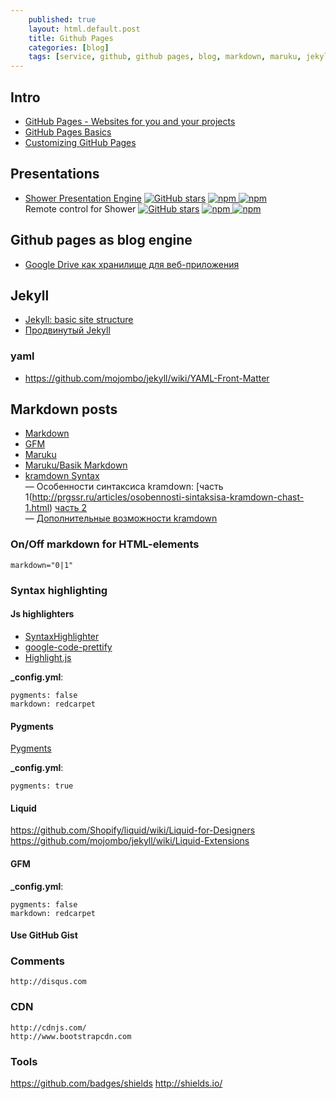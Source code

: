 ```yaml
---
    published: true
    layout: html.default.post
    title: Github Pages
    categories: [blog]
    tags: [service, github, github pages, blog, markdown, maruku, jekyll, yaml]
---
```


[GitHub]: http://github.com "GitHub"

## Intro
*   [GitHub Pages - Websites for you and your projects](https://pages.github.com/)
*   [GitHub Pages Basics](https://help.github.com/categories/github-pages-basics/)
*   [Customizing GitHub Pages](https://help.github.com/categories/customizing-github-pages/)

## Presentations
*   [Shower Presentation Engine](https://shwr.me/)
    [![GitHub stars](https://img.shields.io/github/stars/shower/shower.svg)](https://github.com/shower/shower)
    [![npm](https://img.shields.io/npm/v/shower.svg) ![npm](https://img.shields.io/npm/dm/shower.svg)](https://www.npmjs.com/package/shower)  
    Remote control for Shower
    [![GitHub stars](https://img.shields.io/github/stars/lahmatiy/shower-remote-control.svg)](https://github.com/lahmatiy/shower-remote-control)
    [![npm](https://img.shields.io/npm/v/shower-remote-control.svg) ![npm](https://img.shields.io/npm/dm/shower-remote-control.svg)](https://www.npmjs.com/package/shower-remote-control)


## Github pages as blog engine

*   [Google Drive как хранилище для веб-приложения](https://habr.com/ru/post/440844/)

## Jekyll

*   [Jekyll: basic site structure](https://github.com/mojombo/jekyll/wiki/usage)
*   [Продвинутый Jekyll](https://habrahabr.ru/post/336266/)

### yaml

* <https://github.com/mojombo/jekyll/wiki/YAML-Front-Matter>

## Markdown posts

*   [Markdown](http://daringfireball.net/projects/markdown/syntax "Markdown syntax")
*   [GFM](http://github.github.com/github-flavored-markdown/ "GitHub Flavored Markdown")
*   [Maruku](http://maruku.rubyforge.org/maruku.html "Maruku - интерпретатор markdown-разметки")
*   [Maruku/Basik Markdown](http://maruku.rubyforge.org/markdown_syntax.html "Basic Markdown syntax")
*   [kramdown Syntax](http://kramdown.gettalong.org/syntax.html)  
    — Особенности синтаксиса kramdown:
    [часть 1(http://prgssr.ru/articles/osobennosti-sintaksisa-kramdown-chast-1.html)
    [часть 2](http://prgssr.ru/articles/osobennosti-sintaksisa-kramdown-chast-2.html)  
    — [Дополнительные возможности kramdown](http://prgssr.ru/articles/dopolnitelnye-vozmozhnosti-kramdown.html)  

### On/Off markdown for HTML-elements
`markdown="0|1"`

### Syntax highlighting

#### Js highlighters
*   [SyntaxHighlighter](http://alexgorbatchev.com/SyntaxHighlighter/)
*   [google-code-prettify](http://google-code-prettify.googlecode.com/svn/trunk/styles/index.html)
*   [Highlight.js](http://softwaremaniacs.org/soft/highlight/)

**_config.yml**:
```
pygments: false
markdown: redcarpet
````

#### Pygments

[Pygments](http://pygments.org/)

**_config.yml**:
```
pygments: true
```

#### Liquid
https://github.com/Shopify/liquid/wiki/Liquid-for-Designers
https://github.com/mojombo/jekyll/wiki/Liquid-Extensions

#### GFM

**_config.yml**:
```
pygments: false
markdown: redcarpet
```

#### Use GitHub Gist
<script src="http://gist.github.com/118964.js"></script>


### Comments
    http://disqus.com

### CDN
    http://cdnjs.com/
    http://www.bootstrapcdn.com

### Tools
https://github.com/badges/shields
http://shields.io/